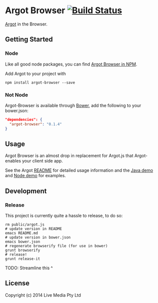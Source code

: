 # Argot Browser [![Build Status](https://secure.travis-ci.org/argotsdk/argot-browser.png?branch=master)](http://travis-ci.org/danmidwood/argot-browser.js)

[Argot](https://github.com/danmidwood/argot.js) in the Browser.

## Getting Started

### Node

Like all good node packages, you can find [Argot Browser in NPM](https://www.npmjs.org/package/argot-browser).

Add Argot to your project with

`npm install argot-browser --save`

### Not Node

Argot-Browser is available through [Bower](http://bower.io/), add the following to your bower.json:

```json
"dependencies": {
  "argot-browser": "0.1.4"
}
```

## Usage

Argot Browser is an almost drop in replacement for Argot.js that Argot-enables your client side app.

See the Argot [README](http://github.com/danmidwood/argot.js) for detailed usage information and the [Java demo](https://github.com/argotsdk/argot-java-demo) and [Node demo](https://github.com/argotsdk/argot-demo) for examples.

## Development

### Release

This project is currently quite a hassle to release, to do so:

```shell
rm public/argot.js
# update version in README
emacs README.md
# update version in bower.json
emacs bower.json
# regenerate browserify file (for use in bower)
grunt browserify
# release!
grunt release-it
```

TODO: Streamline this ^

## License
Copyright (c) 2014 Live Media Pty Ltd
